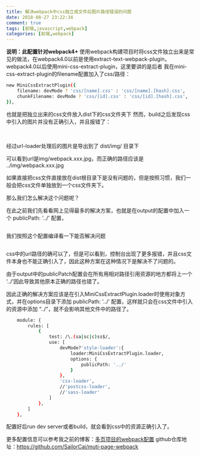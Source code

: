 ```yaml
---
title: 解决webpack中css独立成文件后图片路径错误的问题
date: 2018-08-27 23:22:34
comment: true
tags: [前端,javascript,webpack]
categories: [前端,webpack]
---
```

__说明：此配置针对webpack4+__
使用webpack构建项目时将css文件独立出来是常见的做法，在webpack4.0以前是使用extract-text-webpack-plugin，
webpack4.0以后使用mini-css-extract-plugin，这里要讲的是后者
我在mini-css-extract-plugin的filename配置加入了css/路径：
```bash
new MiniCssExtractPlugin({
    filename: devMode ? 'css/[name].css' : 'css/[name].[hash].css',
    chunkFilename: devMode ? 'css/[id].css' : 'css/[id].[hash].css',
}),
```

也就是把独立出来的css文件放入dist下的css文件夹下
然而，build之后发现css中引入的图片并没有正确引入，并且报错了：

<img src="Image.png" alt="">
<img src="Image2.png" alt="">

经过url-loader处理后的图片是导出到了 dist/img/ 目录下

可以看到url是img/webpack.xxx.jpg，而正确的路径应该是 ../img/webpack.xxx.jpg

如果直接把css文件直接放在dist根目录下是没有问题的，但是按照习惯，我们一般会把css文件单独放到一个css文件夹下。

那么我们怎么解决这个问题呢？

在此之前我们先看看网上见得最多的解决方案，也就是在output的配置中加入一个 publicPath: '../' 配置，

<img src="Image3.png" alt="">

我们按照这个配置编译看一下能否解决问题

<img src="Image4.png" alt="">

css中的url路径的确可以了，但是可以看到，控制台出现了更多报错，并且css文件本身也不能正确引入了，因此这种方案在这种情况下是解决不了问题的。

由于output中的publicPatch配置会在所有用相对路径引用资源的地方都将上一个 ‘../’因此导致其他原本正确的路径也错了。

因此正确的解决方案应该是在引入MiniCssExtractPlugin.loader时使用对象方式，并在options目录下添加 publicPath: '../' 配置，这样就只会在css文件中引入的资源中添加 “../”，就不会影响其他文件中的路径了。
```bash
    module: {
        rules: [
            {
                test: /\.(sa|sc|c)ss$/,
                use: [
                    devMode?'style-loader':{
                        loader:MiniCssExtractPlugin.loader,
                        options: {
                            publicPath: '../'
                        }
                    },
                    'css-loader',
                    //'postcss-loader',
                    //'sass-loader'
                ]
            },
        ]
    },

```

配置好后run dev server或者build，就会看到css中的资源正确引入了。

更多配置信息可以参考我之前的博客：[多页项目的webpack配置](https://blog.csdn.net/logan_LG/article/details/81110577)
github仓库地址：https://github.com/SailorCai/muti-page-webpack 